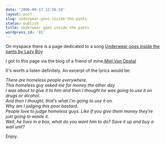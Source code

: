 ```yaml
---
date: '2006-09-17 12:56:10'
layout: post
slug: underwear-goes-inside-the-pants
status: publish
title: Underwear goes inside the pants
wordpress_id: '81'
---
```


On myspace there is a page dedicated to a song [Underwear goes inside the pants by Lazy Boy](http://profile.myspace.com/index.cfm?fuseaction=user.viewprofile&friendID=74874292)

I got to this page via the blog of a friend of mine,[Miel Van Opstal](http://blog.coolz0r.com/2006/09/18/underwear-goes-inside-the-pants/) 

It's worth a listen definitely. An excerpt of the lyrics would be:

_There are homeless people everywhere.  
This homeless guy asked me for money the other day.  
I was about to give it to him and then I thought he was going to use it on drugs or alcohol.  
And then I thought, that’s what I’m going to use it on.  
Why am I judging this poor bastard.  
People love to judge homeless guys. Like if you give them money they’re just going to waste it.  
Well, he lives in a box, what do you want him to do? Save it up and buy a wall unit?_

Enjoy.
